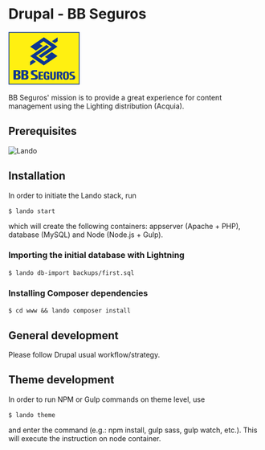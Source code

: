 # Drupal - BB Seguros
![BB Seguros logo](https://github.com/rafaolf/bbseguros/blob/master/www/docroot/themes/custom/bbseg/images/logo.png)

<!-- [![Build Status](https://travis-ci.org/)](https://travis-ci.org/) -->

BB Seguros' mission is to provide a great experience for content management
using the Lighting distribution (Acquia).

## Prerequisites
![Lando](https://github.com/lando/lando/releases/tag/v3.0.0-rc.20)

## Installation
In order to initiate the Lando stack, run
```
$ lando start
```
which will create the following containers: appserver (Apache + PHP), database
(MySQL) and Node (Node.js + Gulp).

### Importing the initial database with Lightning
```
$ lando db-import backups/first.sql
```

### Installing Composer dependencies
```
$ cd www && lando composer install
```

## General development
Please follow Drupal usual workflow/strategy.

## Theme development
In order to run NPM or Gulp commands on theme level, use
```
$ lando theme
```
and enter the command (e.g.: npm install, gulp sass, gulp watch, etc.). This
will execute the instruction on node container.

[github]: https://github.com/rafaolf/bbseguros "GitHub clone"
